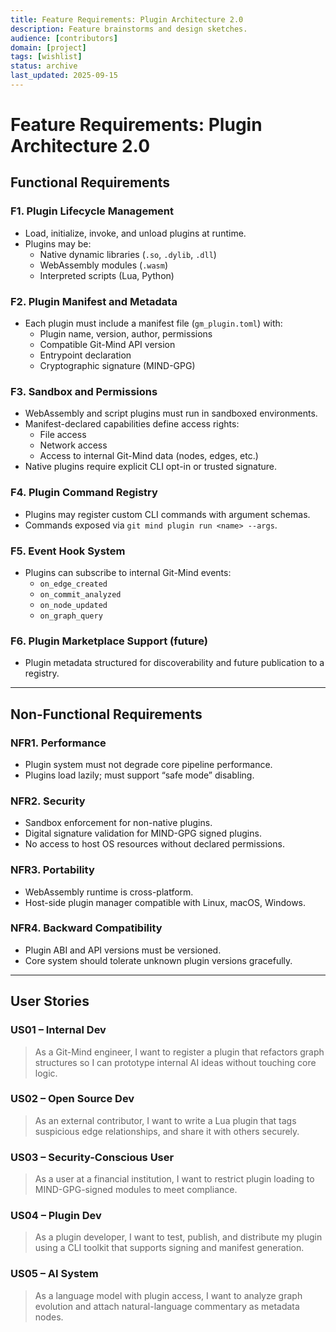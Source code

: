 ```yaml
---
title: Feature Requirements: Plugin Architecture 2.0
description: Feature brainstorms and design sketches.
audience: [contributors]
domain: [project]
tags: [wishlist]
status: archive
last_updated: 2025-09-15
---
```


# Feature Requirements: Plugin Architecture 2.0

## Functional Requirements

### F1. Plugin Lifecycle Management

- Load, initialize, invoke, and unload plugins at runtime.
- Plugins may be:
  - Native dynamic libraries (`.so`, `.dylib`, `.dll`)
  - WebAssembly modules (`.wasm`)
  - Interpreted scripts (Lua, Python)

### F2. Plugin Manifest and Metadata

- Each plugin must include a manifest file (`gm_plugin.toml`) with:
  - Plugin name, version, author, permissions
  - Compatible Git-Mind API version
  - Entrypoint declaration
  - Cryptographic signature (MIND-GPG)

### F3. Sandbox and Permissions

- WebAssembly and script plugins must run in sandboxed environments.
- Manifest-declared capabilities define access rights:
  - File access
  - Network access
  - Access to internal Git-Mind data (nodes, edges, etc.)
- Native plugins require explicit CLI opt-in or trusted signature.

### F4. Plugin Command Registry

- Plugins may register custom CLI commands with argument schemas.
- Commands exposed via `git mind plugin run <name> --args`.

### F5. Event Hook System

- Plugins can subscribe to internal Git-Mind events:
  - `on_edge_created`
  - `on_commit_analyzed`
  - `on_node_updated`
  - `on_graph_query`

### F6. Plugin Marketplace Support (future)

- Plugin metadata structured for discoverability and future publication to a registry.

---

## Non-Functional Requirements

### NFR1. Performance

- Plugin system must not degrade core pipeline performance.
- Plugins load lazily; must support “safe mode” disabling.

### NFR2. Security

- Sandbox enforcement for non-native plugins.
- Digital signature validation for MIND-GPG signed plugins.
- No access to host OS resources without declared permissions.

### NFR3. Portability

- WebAssembly runtime is cross-platform.
- Host-side plugin manager compatible with Linux, macOS, Windows.

### NFR4. Backward Compatibility

- Plugin ABI and API versions must be versioned.
- Core system should tolerate unknown plugin versions gracefully.

---

## User Stories

### US01 – Internal Dev

> As a Git-Mind engineer, I want to register a plugin that refactors graph structures so I can prototype internal AI ideas without touching core logic.

### US02 – Open Source Dev

> As an external contributor, I want to write a Lua plugin that tags suspicious edge relationships, and share it with others securely.

### US03 – Security-Conscious User

> As a user at a financial institution, I want to restrict plugin loading to MIND-GPG-signed modules to meet compliance.

### US04 – Plugin Dev

> As a plugin developer, I want to test, publish, and distribute my plugin using a CLI toolkit that supports signing and manifest generation.

### US05 – AI System

> As a language model with plugin access, I want to analyze graph evolution and attach natural-language commentary as metadata nodes.

